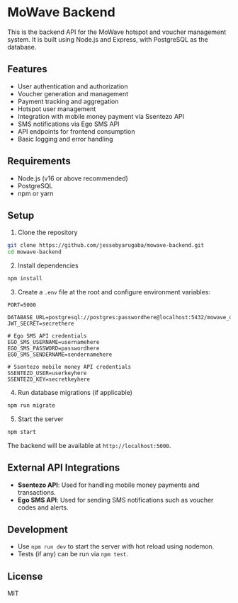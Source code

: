 # MoWave Backend

This is the backend API for the MoWave hotspot and voucher management system. It is built using Node.js and Express, with PostgreSQL as the database.

## Features

- User authentication and authorization
- Voucher generation and management
- Payment tracking and aggregation
- Hotspot user management
- Integration with mobile money payment via Ssentezo API
- SMS notifications via Ego SMS API
- API endpoints for frontend consumption
- Basic logging and error handling

## Requirements

- Node.js (v16 or above recommended)
- PostgreSQL
- npm or yarn

## Setup

1. Clone the repository

```bash
git clone https://github.com/jessebyarugaba/mowave-backend.git
cd mowave-backend
````

2. Install dependencies

```bash
npm install
```

3. Create a `.env` file at the root and configure environment variables:

```env
PORT=5000

DATABASE_URL=postgresql://postgres:passwordhere@localhost:5432/mowave_db
JWT_SECRET=secrethere

# Ego SMS API credentials
EGO_SMS_USERNAME=usernamehere
EGO_SMS_PASSWORD=passwordhere
EGO_SMS_SENDERNAME=sendernamehere

# Ssentezo mobile money API credentials
SSENTEZO_USER=userkeyhere
SSENTEZO_KEY=secretkeyhere
```

4. Run database migrations (if applicable)

```bash
npm run migrate
```

5. Start the server

```bash
npm start
```

The backend will be available at `http://localhost:5000`.

## External API Integrations

* **Ssentezo API**: Used for handling mobile money payments and transactions.
* **Ego SMS API**: Used for sending SMS notifications such as voucher codes and alerts.

## Development

* Use `npm run dev` to start the server with hot reload using nodemon.
* Tests (if any) can be run via `npm test`.

## License

MIT
